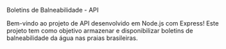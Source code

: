 Boletins de Balneabilidade - API

Bem-vindo ao projeto de API desenvolvido em Node.js com Express! Este projeto tem como objetivo armazenar e disponibilizar boletins de balneabilidade da água nas praias brasileiras.
